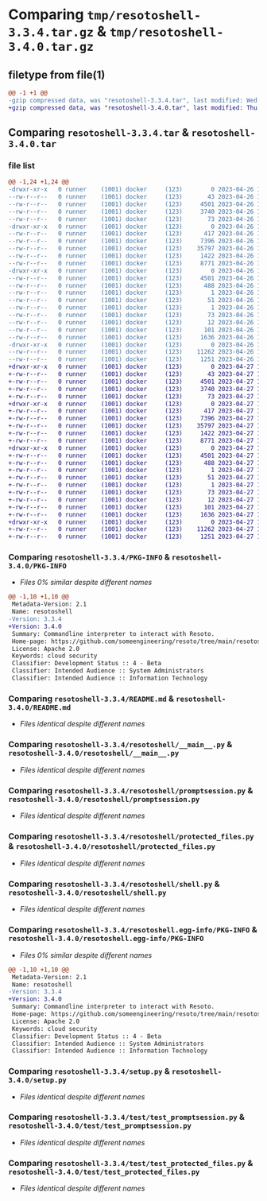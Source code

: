 # Comparing `tmp/resotoshell-3.3.4.tar.gz` & `tmp/resotoshell-3.4.0.tar.gz`

## filetype from file(1)

```diff
@@ -1 +1 @@
-gzip compressed data, was "resotoshell-3.3.4.tar", last modified: Wed Apr 26 16:52:51 2023, max compression
+gzip compressed data, was "resotoshell-3.4.0.tar", last modified: Thu Apr 27 11:25:25 2023, max compression
```

## Comparing `resotoshell-3.3.4.tar` & `resotoshell-3.4.0.tar`

### file list

```diff
@@ -1,24 +1,24 @@
-drwxr-xr-x   0 runner    (1001) docker     (123)        0 2023-04-26 16:52:51.969545 resotoshell-3.3.4/
--rw-r--r--   0 runner    (1001) docker     (123)       43 2023-04-26 16:49:37.000000 resotoshell-3.3.4/MANIFEST.in
--rw-r--r--   0 runner    (1001) docker     (123)     4501 2023-04-26 16:52:51.969545 resotoshell-3.3.4/PKG-INFO
--rw-r--r--   0 runner    (1001) docker     (123)     3740 2023-04-26 16:49:37.000000 resotoshell-3.3.4/README.md
--rw-r--r--   0 runner    (1001) docker     (123)       73 2023-04-26 16:49:37.000000 resotoshell-3.3.4/requirements.txt
-drwxr-xr-x   0 runner    (1001) docker     (123)        0 2023-04-26 16:52:51.969545 resotoshell-3.3.4/resotoshell/
--rw-r--r--   0 runner    (1001) docker     (123)      417 2023-04-26 16:49:37.000000 resotoshell-3.3.4/resotoshell/__init__.py
--rw-r--r--   0 runner    (1001) docker     (123)     7396 2023-04-26 16:49:37.000000 resotoshell-3.3.4/resotoshell/__main__.py
--rw-r--r--   0 runner    (1001) docker     (123)    35797 2023-04-26 16:49:37.000000 resotoshell-3.3.4/resotoshell/promptsession.py
--rw-r--r--   0 runner    (1001) docker     (123)     1422 2023-04-26 16:49:37.000000 resotoshell-3.3.4/resotoshell/protected_files.py
--rw-r--r--   0 runner    (1001) docker     (123)     8771 2023-04-26 16:49:37.000000 resotoshell-3.3.4/resotoshell/shell.py
-drwxr-xr-x   0 runner    (1001) docker     (123)        0 2023-04-26 16:52:51.969545 resotoshell-3.3.4/resotoshell.egg-info/
--rw-r--r--   0 runner    (1001) docker     (123)     4501 2023-04-26 16:52:51.000000 resotoshell-3.3.4/resotoshell.egg-info/PKG-INFO
--rw-r--r--   0 runner    (1001) docker     (123)      488 2023-04-26 16:52:51.000000 resotoshell-3.3.4/resotoshell.egg-info/SOURCES.txt
--rw-r--r--   0 runner    (1001) docker     (123)        1 2023-04-26 16:52:51.000000 resotoshell-3.3.4/resotoshell.egg-info/dependency_links.txt
--rw-r--r--   0 runner    (1001) docker     (123)       51 2023-04-26 16:52:51.000000 resotoshell-3.3.4/resotoshell.egg-info/entry_points.txt
--rw-r--r--   0 runner    (1001) docker     (123)        1 2023-04-26 16:52:51.000000 resotoshell-3.3.4/resotoshell.egg-info/not-zip-safe
--rw-r--r--   0 runner    (1001) docker     (123)       73 2023-04-26 16:52:51.000000 resotoshell-3.3.4/resotoshell.egg-info/requires.txt
--rw-r--r--   0 runner    (1001) docker     (123)       12 2023-04-26 16:52:51.000000 resotoshell-3.3.4/resotoshell.egg-info/top_level.txt
--rw-r--r--   0 runner    (1001) docker     (123)      101 2023-04-26 16:52:51.969545 resotoshell-3.3.4/setup.cfg
--rw-r--r--   0 runner    (1001) docker     (123)     1636 2023-04-26 16:49:37.000000 resotoshell-3.3.4/setup.py
-drwxr-xr-x   0 runner    (1001) docker     (123)        0 2023-04-26 16:52:51.969545 resotoshell-3.3.4/test/
--rw-r--r--   0 runner    (1001) docker     (123)    11262 2023-04-26 16:49:37.000000 resotoshell-3.3.4/test/test_promptsession.py
--rw-r--r--   0 runner    (1001) docker     (123)     1251 2023-04-26 16:49:37.000000 resotoshell-3.3.4/test/test_protected_files.py
+drwxr-xr-x   0 runner    (1001) docker     (123)        0 2023-04-27 11:25:25.004537 resotoshell-3.4.0/
+-rw-r--r--   0 runner    (1001) docker     (123)       43 2023-04-27 11:22:53.000000 resotoshell-3.4.0/MANIFEST.in
+-rw-r--r--   0 runner    (1001) docker     (123)     4501 2023-04-27 11:25:25.004537 resotoshell-3.4.0/PKG-INFO
+-rw-r--r--   0 runner    (1001) docker     (123)     3740 2023-04-27 11:22:53.000000 resotoshell-3.4.0/README.md
+-rw-r--r--   0 runner    (1001) docker     (123)       73 2023-04-27 11:22:53.000000 resotoshell-3.4.0/requirements.txt
+drwxr-xr-x   0 runner    (1001) docker     (123)        0 2023-04-27 11:25:25.000537 resotoshell-3.4.0/resotoshell/
+-rw-r--r--   0 runner    (1001) docker     (123)      417 2023-04-27 11:22:53.000000 resotoshell-3.4.0/resotoshell/__init__.py
+-rw-r--r--   0 runner    (1001) docker     (123)     7396 2023-04-27 11:22:53.000000 resotoshell-3.4.0/resotoshell/__main__.py
+-rw-r--r--   0 runner    (1001) docker     (123)    35797 2023-04-27 11:22:53.000000 resotoshell-3.4.0/resotoshell/promptsession.py
+-rw-r--r--   0 runner    (1001) docker     (123)     1422 2023-04-27 11:22:53.000000 resotoshell-3.4.0/resotoshell/protected_files.py
+-rw-r--r--   0 runner    (1001) docker     (123)     8771 2023-04-27 11:22:53.000000 resotoshell-3.4.0/resotoshell/shell.py
+drwxr-xr-x   0 runner    (1001) docker     (123)        0 2023-04-27 11:25:25.004537 resotoshell-3.4.0/resotoshell.egg-info/
+-rw-r--r--   0 runner    (1001) docker     (123)     4501 2023-04-27 11:25:24.000000 resotoshell-3.4.0/resotoshell.egg-info/PKG-INFO
+-rw-r--r--   0 runner    (1001) docker     (123)      488 2023-04-27 11:25:24.000000 resotoshell-3.4.0/resotoshell.egg-info/SOURCES.txt
+-rw-r--r--   0 runner    (1001) docker     (123)        1 2023-04-27 11:25:24.000000 resotoshell-3.4.0/resotoshell.egg-info/dependency_links.txt
+-rw-r--r--   0 runner    (1001) docker     (123)       51 2023-04-27 11:25:24.000000 resotoshell-3.4.0/resotoshell.egg-info/entry_points.txt
+-rw-r--r--   0 runner    (1001) docker     (123)        1 2023-04-27 11:25:24.000000 resotoshell-3.4.0/resotoshell.egg-info/not-zip-safe
+-rw-r--r--   0 runner    (1001) docker     (123)       73 2023-04-27 11:25:24.000000 resotoshell-3.4.0/resotoshell.egg-info/requires.txt
+-rw-r--r--   0 runner    (1001) docker     (123)       12 2023-04-27 11:25:24.000000 resotoshell-3.4.0/resotoshell.egg-info/top_level.txt
+-rw-r--r--   0 runner    (1001) docker     (123)      101 2023-04-27 11:25:25.004537 resotoshell-3.4.0/setup.cfg
+-rw-r--r--   0 runner    (1001) docker     (123)     1636 2023-04-27 11:22:53.000000 resotoshell-3.4.0/setup.py
+drwxr-xr-x   0 runner    (1001) docker     (123)        0 2023-04-27 11:25:25.004537 resotoshell-3.4.0/test/
+-rw-r--r--   0 runner    (1001) docker     (123)    11262 2023-04-27 11:22:53.000000 resotoshell-3.4.0/test/test_promptsession.py
+-rw-r--r--   0 runner    (1001) docker     (123)     1251 2023-04-27 11:22:53.000000 resotoshell-3.4.0/test/test_protected_files.py
```

### Comparing `resotoshell-3.3.4/PKG-INFO` & `resotoshell-3.4.0/PKG-INFO`

 * *Files 0% similar despite different names*

```diff
@@ -1,10 +1,10 @@
 Metadata-Version: 2.1
 Name: resotoshell
-Version: 3.3.4
+Version: 3.4.0
 Summary: Commandline interpreter to interact with Resoto.
 Home-page: https://github.com/someengineering/resoto/tree/main/resotoshell
 License: Apache 2.0
 Keywords: cloud security
 Classifier: Development Status :: 4 - Beta
 Classifier: Intended Audience :: System Administrators
 Classifier: Intended Audience :: Information Technology
```

### Comparing `resotoshell-3.3.4/README.md` & `resotoshell-3.4.0/README.md`

 * *Files identical despite different names*

### Comparing `resotoshell-3.3.4/resotoshell/__main__.py` & `resotoshell-3.4.0/resotoshell/__main__.py`

 * *Files identical despite different names*

### Comparing `resotoshell-3.3.4/resotoshell/promptsession.py` & `resotoshell-3.4.0/resotoshell/promptsession.py`

 * *Files identical despite different names*

### Comparing `resotoshell-3.3.4/resotoshell/protected_files.py` & `resotoshell-3.4.0/resotoshell/protected_files.py`

 * *Files identical despite different names*

### Comparing `resotoshell-3.3.4/resotoshell/shell.py` & `resotoshell-3.4.0/resotoshell/shell.py`

 * *Files identical despite different names*

### Comparing `resotoshell-3.3.4/resotoshell.egg-info/PKG-INFO` & `resotoshell-3.4.0/resotoshell.egg-info/PKG-INFO`

 * *Files 0% similar despite different names*

```diff
@@ -1,10 +1,10 @@
 Metadata-Version: 2.1
 Name: resotoshell
-Version: 3.3.4
+Version: 3.4.0
 Summary: Commandline interpreter to interact with Resoto.
 Home-page: https://github.com/someengineering/resoto/tree/main/resotoshell
 License: Apache 2.0
 Keywords: cloud security
 Classifier: Development Status :: 4 - Beta
 Classifier: Intended Audience :: System Administrators
 Classifier: Intended Audience :: Information Technology
```

### Comparing `resotoshell-3.3.4/setup.py` & `resotoshell-3.4.0/setup.py`

 * *Files identical despite different names*

### Comparing `resotoshell-3.3.4/test/test_promptsession.py` & `resotoshell-3.4.0/test/test_promptsession.py`

 * *Files identical despite different names*

### Comparing `resotoshell-3.3.4/test/test_protected_files.py` & `resotoshell-3.4.0/test/test_protected_files.py`

 * *Files identical despite different names*

